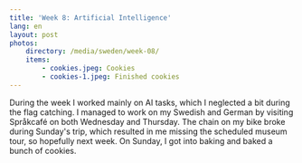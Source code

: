 ```yaml
---
title: 'Week 8: Artificial Intelligence'
lang: en
layout: post
photos:
    directory: /media/sweden/week-08/
    items:
        - cookies.jpeg: Cookies
        - cookies-1.jpeg: Finished cookies
---
```


During the week I worked mainly on AI tasks, which I neglected a bit during the flag catching. I managed to work on my Swedish and German by visiting Språkcafé on both Wednesday and Thursday. The chain on my bike broke during Sunday's trip, which resulted in me missing the scheduled museum tour, so hopefully next week. On Sunday, I got into baking and baked a bunch of cookies.
